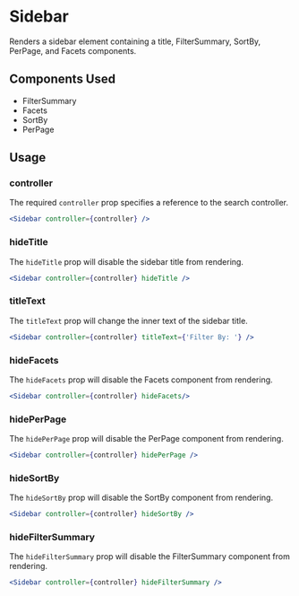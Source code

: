 # Sidebar

Renders a sidebar element containing a title, FilterSummary, SortBy, PerPage, and Facets components.


## Components Used
- FilterSummary
- Facets
- SortBy
- PerPage


## Usage

### controller
The required `controller` prop specifies a reference to the search controller.

```jsx
<Sidebar controller={controller} />
```

### hideTitle
The `hideTitle` prop will disable the sidebar title from rendering.

```jsx
<Sidebar controller={controller} hideTitle />
```

### titleText
The `titleText` prop will change the inner text of the sidebar title.
```jsx
<Sidebar controller={controller} titleText={'Filter By: '} />
```

### hideFacets
The `hideFacets` prop will disable the Facets component from rendering.
```jsx
<Sidebar controller={controller} hideFacets/>
```

### hidePerPage
The `hidePerPage` prop will disable the PerPage component from rendering.

```jsx
<Sidebar controller={controller} hidePerPage />
```

### hideSortBy
The `hideSortBy` prop will disable the SortBy component from rendering.

```jsx
<Sidebar controller={controller} hideSortBy />
```
### hideFilterSummary
The `hideFilterSummary` prop will disable the FilterSummary component from rendering.

```jsx
<Sidebar controller={controller} hideFilterSummary />
```
